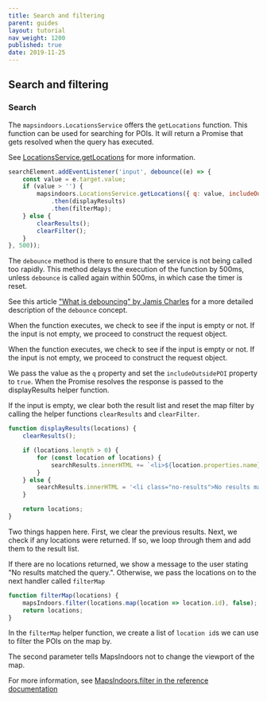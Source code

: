 ```yaml
---
title: Search and filtering
parent: guides
layout: tutorial
nav_weight: 1200
published: true
date: 2019-11-25
---
```


## Search and filtering

<script async src="https://jsfiddle.net/mapspeople/k2jynm47/embed/html,result/"></script>

### Search

The `mapsindoors.LocationsService` offers the `getLocations` function. This function can be used for searching for POIs.
It will return a Promise that gets resolved when the query has executed.

See [LocationsService.getLocations](https://app.mapsindoors.com/mapsindoors/js/sdk/latest/docs/LocationsService.html#getLocations) for more information.

```javascript
searchElement.addEventListener('input', debounce((e) => {
    const value = e.target.value;
    if (value > '') {
        mapsindoors.LocationsService.getLocations({ q: value, includeOutsidePOI: true })
            .then(displayResults)
            .then(filterMap);
    } else {
        clearResults();
        clearFilter();
    }
}, 500));
```

The `debounce` method is there to ensure that the service is not being called too rapidly. This method delays the execution of the function by 500ms, unless `debounce` is called again within 500ms, in which case the timer is reset.

See this article ["What is debouncing" by Jamis Charles](https://medium.com/@jamischarles/what-is-debouncing-2505c0648ff1) for a more detailed description of the `debounce` concept.

When the function executes, we check to see if the input is empty or not. If the input is not empty, we proceed to construct the request object.

When the function executes, we check to see if the input is empty or not. If the input is not empty, we proceed to construct the request object.

We pass the value as the `q` property and set the `includeOutsidePOI` property to `true`. When the Promise resolves the response is passed to the displayResults helper function.

If the input is empty, we clear both the result list and reset the map filter by calling the helper functions `clearResults` and `clearFilter`.

```javascript
function displayResults(locations) {
    clearResults();

    if (locations.length > 0) {
        for (const location of locations) {
            searchResults.innerHTML += `<li>${location.properties.name}</li>`;
        }
    } else {
        searchResults.innerHTML = '<li class="no-results">No results matched the query.</li>';
    }

    return locations;
}
```

Two things happen here. First, we clear the previous results. Next, we check if any locations were returned. If so, we loop through them and add them to the result list.

If there are no locations returned, we show a message to the user stating "No results matched the query.". Otherwise, we pass the locations on to the next handler called `filterMap`

```javascript
function filterMap(locations) {
    mapsIndoors.filter(locations.map(location => location.id), false);
    return locations;
}
```

In the `filterMap` helper function, we create a list of `location id`s we can use to filter the POIs on the map by.

The second parameter tells MapsIndoors not to change the viewport of the map.

For more information, see [MapsIndoors.filter in the reference documentation](https://app.mapsindoors.com/mapsindoors/js/sdk/latest/docs/MapsIndoors.html#filter)
